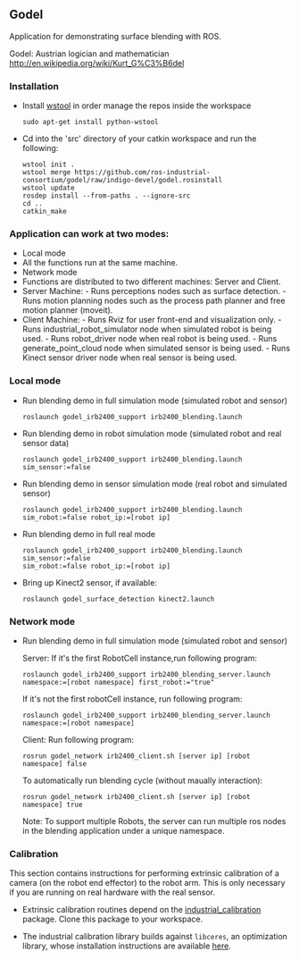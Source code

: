 ## Godel

Application for demonstrating surface blending with ROS.

Godel: Austrian logician and mathematician http://en.wikipedia.org/wiki/Kurt_G%C3%B6del

### Installation

- Install [wstool](http://wiki.ros.org/wstool) in order manage the repos inside the workspace
  ```
  sudo apt-get install python-wstool
  ```

- Cd into the 'src' directory of your catkin workspace and run the following:
  ```
  wstool init . 
  wstool merge https://github.com/ros-industrial-consortium/godel/raw/indigo-devel/godel.rosinstall
  wstool update
  rosdep install --from-paths . --ignore-src
  cd ..
  catkin_make
  ```
  
### Application can work at two modes:
-  Local mode
  -  All the functions run at the same machine.
-  Network mode
  -  Functions are distributed to two different machines: Server and Client.
  -  Server Machine:
    -  Runs perceptions nodes such as surface detection.
    -  Runs motion planning nodes such as the process path planner and free motion planner (moveit).
  -  Client Machine:
    -  Runs Rviz for user front-end and visualization only.
    -  Runs industrial_robot_simulator node when simulated robot is being used.
    -  Runs robot_driver node when real robot is being used.
    -  Runs generate_point_cloud node when simulated sensor is being used.
    -  Runs Kinect sensor driver node when real sensor is being used. 

### Local mode

- Run blending demo in full simulation mode (simulated robot and sensor) 
  ```
  roslaunch godel_irb2400_support irb2400_blending.launch
  ```

- Run blending demo in robot simulation mode (simulated robot and real sensor data)
  ```
  roslaunch godel_irb2400_support irb2400_blending.launch sim_sensor:=false
  ```

- Run blending demo in sensor simulation mode (real robot and simulated sensor)
  ```
  roslaunch godel_irb2400_support irb2400_blending.launch sim_robot:=false robot_ip:=[robot ip]
  ```

- Run blending demo in full real mode
  ```
  roslaunch godel_irb2400_support irb2400_blending.launch sim_sensor:=false 
  sim_robot:=false robot_ip:=[robot ip]
  ```

- Bring up Kinect2 sensor, if available:
  ```
  roslaunch godel_surface_detection kinect2.launch
  ```

### Network mode
- Run blending demo in full simulation mode (simulated robot and sensor)
  
  Server: 
  If it's the first RobotCell instance,run following program: 
  ```
  roslaunch godel_irb2400_support irb2400_blending_server.launch namespace:=[robot namespace] first_robot:="true"
  ```
  If it's not the first robotCell instance, run following program:
  ```
  roslaunch godel_irb2400_support irb2400_blending_server.launch namespace:=[robot namespace]
  ```
  Client:
  Run following program:
  ```
  rosrun godel_network irb2400_client.sh [server ip] [robot namespace] false
  ```
  To automatically run blending cycle (without maually interaction):
  ```
  rosrun godel_network irb2400_client.sh [server ip] [robot namespace] true
  ```
  Note: To support multiple Robots, the server can run multiple ros nodes in the blending application under a unique namespace.
  
  
### Calibration
This section contains instructions for performing extrinsic calibration of a camera (on the robot end effector) to the robot arm. This is only necessary if you are running on real hardware with the real sensor.

- Extrinsic calibration routines depend on the [industrial_calibration](https://github.com/ros-industrial/industrial_calibration) package. Clone this package to your workspace.

- The industrial calibration library builds against `libceres`, an optimization library, whose installation instructions are available [here](http://ceres-solver.org/building.html).
